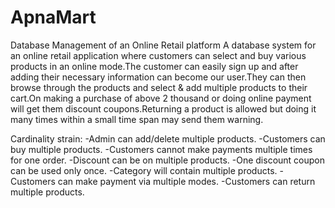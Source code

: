 # ApnaMart
Database Management of an Online Retail platform
A database system for an online retail application where customers can select and buy various products in an online mode.The customer can easily sign up and after adding their necessary information can become our user.They can then browse through the products and select & add multiple products to their cart.On making a purchase of above 2 thousand or doing online payment will get them discount coupons.Returning a product is allowed but doing it many times within a small time span
may send them warning.

Cardinality strain:
-Admin can add/delete multiple products.
-Customers can buy multiple products.
-Customers cannot make payments multiple times for one order.
-Discount can be on multiple products.
-One discount coupon can be used only once.
-Category will contain multiple products.
-Customers can make payment via multiple modes.
-Customers can return multiple products.

